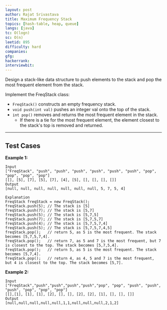 ```yaml
---
layout: post
author: Rajat Srivastava
title: Maximum Frequency Stack
topics: [hash-table, heap, queue]
langs: [java]
tc: O(logn)
sc: O(n)
leetid: 895
difficulty: hard
companies: 
gfg: 
hackerrank: 
interviewbit: 
---
```


Design a stack-like data structure to push elements to the stack and pop the most frequent element from the stack.

Implement the FreqStack class:
- `FreqStack()` constructs an empty frequency stack. 
- `void push(int val)` pushes an integer val onto the top of the stack. 
- `int pop()` removes and returns the most frequent element in the stack. 
  - If there is a tie for the most frequent element, the element closest to the stack's top is removed and returned.

---

## Test Cases

**Example 1:** 
```
Input
["FreqStack", "push", "push", "push", "push", "push", "push", "pop", "pop", "pop", "pop"]
[[], [5], [7], [5], [7], [4], [5], [], [], [], []]
Output
[null, null, null, null, null, null, null, 5, 7, 5, 4]

Explanation
FreqStack freqStack = new FreqStack();
freqStack.push(5); // The stack is [5]
freqStack.push(7); // The stack is [5,7]
freqStack.push(5); // The stack is [5,7,5]
freqStack.push(7); // The stack is [5,7,5,7]
freqStack.push(4); // The stack is [5,7,5,7,4]
freqStack.push(5); // The stack is [5,7,5,7,4,5]
freqStack.pop();   // return 5, as 5 is the most frequent. The stack becomes [5,7,5,7,4].
freqStack.pop();   // return 7, as 5 and 7 is the most frequent, but 7 is closest to the top. The stack becomes [5,7,5,4].
freqStack.pop();   // return 5, as 5 is the most frequent. The stack becomes [5,7,4].
freqStack.pop();   // return 4, as 4, 5 and 7 is the most frequent, but 4 is closest to the top. The stack becomes [5,7].
```

**Example 2:** 
```
Input
["FreqStack","push","push","push","push","pop", "pop", "push", "push", "push", "pop", "pop", "pop"]
[[],[1], [1], [1], [2], [], [], [2], [2], [1], [], [], []]
Output
[null,null,null,null,null,1,1,null,null,null,2,1,2]
```